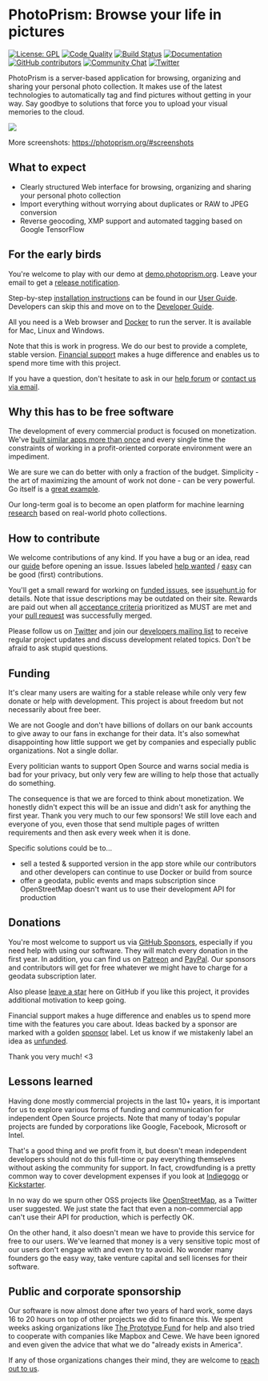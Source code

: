 PhotoPrism: Browse your life in pictures
========================================

[![License: GPL](https://img.shields.io/badge/license-GPL-blue.svg)][license]
[![Code Quality](https://goreportcard.com/badge/github.com/photoprism/photoprism)][goreport]
[![Build Status](https://travis-ci.org/photoprism/photoprism.png?branch=develop)][ci]
[![Documentation](https://readthedocs.org/projects/photoprism-docs/badge/?version=latest&style=flat)][docs]
[![GitHub contributors](https://img.shields.io/github/contributors/photoprism/photoprism.svg)](https://github.com/photoprism/photoprism/graphs/contributors/)
[![Community Chat](https://img.shields.io/badge/chat-on%20gitter-4aa087.svg)][chat]
[![Twitter](https://img.shields.io/badge/follow-@browseyourlife-00acee.svg)][twitter]

PhotoPrism is a server-based application for browsing, organizing and sharing your personal photo collection.
It makes use of the latest technologies to automatically tag and find pictures without getting in your way.
Say goodbye to solutions that force you to upload your visual memories to the cloud.

![](https://dl.photoprism.org/assets/img/preview.jpg)

More screenshots: https://photoprism.org/#screenshots

## What to expect ##

* Clearly structured Web interface for browsing, organizing and sharing your personal photo collection
* Import everything without worrying about duplicates or RAW to JPEG conversion
* Reverse geocoding, XMP support and automated tagging based on Google TensorFlow

## For the early birds ##

You're welcome to play with our demo at [demo.photoprism.org](https://demo.photoprism.org).
Leave your email to get a [release notification](https://goo.gl/forms/KBPVGl9PCsOKrAv33).

Step-by-step [installation instructions](https://docs.photoprism.org/en/latest/setup/) can be found
in our [User Guide](https://docs.photoprism.org/en/latest/).
Developers can skip this and move on to the [Developer Guide](https://github.com/photoprism/photoprism/wiki).

All you need is a Web browser and [Docker](https://store.docker.com/search?type=edition&offering=community)
to run the server. It is available for Mac, Linux and Windows.

Note that this is work in progress. We do our best to provide a complete, stable version. 
[Financial support](SPONSORS.md) makes a huge difference and enables us to spend more time with this project.

If you have a question, don't hesitate to ask in our [help forum][help] 
or [contact us via email](mailto:hello@photoprism.org).

## Why this has to be free software ##

The development of every commercial product is focused on monetization.
We've [built similar apps more than once](https://github.com/photoprism/photoprism/wiki/Mediencenter) 
and every single time the constraints of working
in a profit-oriented corporate environment were an impediment.

We are sure we can do better with only a fraction of the budget. Simplicity - the art of maximizing the 
amount of work not done - can be very powerful.
Go itself is a [great example](https://talks.golang.org/2015/simplicity-is-complicated.slide).

Our long-term goal is to become an open platform for machine 
learning [research](https://github.com/photoprism/photoprism/wiki/Research) based on real-world photo collections.

## How to contribute ##

We welcome contributions of any kind. If you have a bug or an idea, read our 
[guide](https://docs.photoprism.org/en/latest/contribute/) before opening an issue.
Issues labeled [help wanted](https://github.com/photoprism/photoprism/labels/help%20wanted) / 
[easy](https://github.com/photoprism/photoprism/issues?q=is%3Aissue+is%3Aopen+label%3Aeasy) can be
good (first) contributions. 

You'll get a small reward for working on [funded issues](https://github.com/photoprism/photoprism/labels/funded), 
see [issuehunt.io](https://issuehunt.io/repos/119160553) for details. 
Note that issue descriptions may be outdated on their site. Rewards are paid out when 
all [acceptance criteria](https://github.com/photoprism/photoprism/wiki/Issues#user-stories) prioritized as 
MUST are met and your [pull request](https://github.com/photoprism/photoprism/wiki/Pull-Requests) 
was successfully merged.

Please follow us on [Twitter][twitter] and join our [developers mailing list](https://groups.google.com/a/photoprism.org/forum/#!forum/developers) 
to receive regular project updates and discuss development related topics. Don't be afraid to ask stupid questions.

## Funding ##

It's clear many users are waiting for a stable release while only very few donate or help with development. 
This project is about freedom but not necessarily about free beer.

We are not Google and don't have billions of dollars on our bank accounts to give away to our fans in exchange for their data.
It's also somewhat disappointing how little support we get by companies and especially public organizations. 
Not a single dollar. 

Every politician wants to support Open Source and warns social media is bad for your privacy, but only very 
few are willing to help those that actually do something.

The consequence is that we are forced to think about monetization. We honestly didn't expect this will be an issue 
and didn't ask for anything the first year. Thank you very much to our few sponsors! 
We still love each and everyone of you, even those that send multiple pages of written requirements and then ask 
every week when it is done.

Specific solutions could be to...

  - sell a tested & supported version in the app store while our contributors and other developers can 
    continue to use Docker or build from source
  - offer a geodata, public events and maps subscription since OpenStreetMap doesn't want us to use 
    their development API for production

## Donations ##

You're most welcome to support us via [GitHub Sponsors](https://github.com/sponsors/lastzero), 
especially if you need help with using our software. They will match every donation in the first year.
In addition, you can find us on [Patreon][patreon] and [PayPal][paypal].
Our sponsors and contributors will get for free whatever we might have to charge for a geodata subscription later.

Also please [leave a star](https://github.com/photoprism/photoprism/stargazers) here on GitHub if you like this project, 
it provides additional motivation to keep going.

Financial support makes a huge difference and enables us to spend more time with the features you care about.
Ideas backed by a sponsor are marked with a golden [sponsor][sponsored issues] label.
Let us know if we mistakenly label an idea as [unfunded][unfunded issues].

Thank you very much! <3

## Lessons learned ##

Having done mostly commercial projects in the last 10+ years, it is important for us to explore various forms of funding
and communication for independent Open Source projects. Note that many of today's popular projects are funded by 
corporations like Google, Facebook, Microsoft or Intel.

That's a good thing and we profit from it, but doesn't mean independent developers should not do this full-time or pay 
everything themselves without asking the community for support. In fact, crowdfunding is a pretty common way to cover 
development expenses if you look at [Indiegogo](https://www.indiegogo.com/) or [Kickstarter](https://www.kickstarter.com/).

In no way do we spurn other OSS projects like [OpenStreetMap](https://www.openstreetmap.org/), 
as a Twitter user suggested. We just state the fact that even a non-commercial app can't use their API 
for production, which is perfectly OK.

On the other hand, it also doesn't mean we have to provide this service for free to our users. 
We've learned that money is a very sensitive topic most of our users don't engage with and even try to avoid. 
No wonder many founders go the easy way, take venture capital and sell licenses for their software.

## Public and corporate sponsorship ##

Our software is now almost done after two years of hard work, some days 16 to 20 hours on top of other projects we
did to finance this. We spent weeks asking organizations like [The Prototype Fund](https://prototypefund.de/en/) 
for help and also tried to cooperate with companies like Mapbox and Cewe. We have been ignored and even given
the advice that what we do "already exists in America".

If any of those organizations changes their mind, they are welcome to [reach out to us](mailto:hello@photoprism.org).

[help]: https://groups.google.com/a/photoprism.org/forum/#!forum/help
[license]: https://github.com/photoprism/photoprism/blob/develop/LICENSE
[patreon]: https://www.patreon.com/photoprism
[paypal]: https://www.paypal.me/photoprism
[goreport]: https://goreportcard.com/report/github.com/photoprism/photoprism
[coverage]: https://codecov.io/gh/photoprism/photoprism
[ci]: https://travis-ci.org/photoprism/photoprism
[docs]: https://docs.photoprism.org/en/latest/
[issuehunt]: https://issuehunt.io/repos/119160553
[chat]: https://gitter.im/browseyourlife/community
[twitter]: https://twitter.com/browseyourlife
[unfunded issues]: https://github.com/photoprism/photoprism/issues?q=is%3Aissue+is%3Aopen+label%3Aunfunded
[sponsored issues]: https://github.com/photoprism/photoprism/issues?q=is%3Aissue+is%3Aopen+label%3Asponsor
